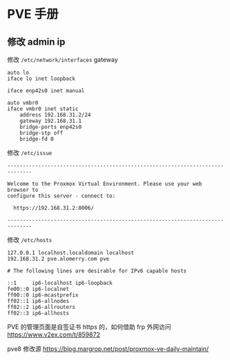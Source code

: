 # PVE 手册

## 修改 admin ip

修改 `/etc/network/interfaces` gateway

```
auto lo
iface lo inet loopback

iface enp42s0 inet manual

auto vmbr0
iface vmbr0 inet static
	address 192.168.31.2/24
	gateway 192.168.31.1
	bridge-ports enp42s0
	bridge-stp off
	bridge-fd 0
```

修改 `/etc/issue`

```
------------------------------------------------------------------------------

Welcome to the Proxmox Virtual Environment. Please use your web browser to
configure this server - connect to:

  https://192.168.31.2:8006/

------------------------------------------------------------------------------
```

修改 `/etc/hosts`

```
127.0.0.1 localhost.localdomain localhost
192.168.31.2 pve.alomerry.com pve

# The following lines are desirable for IPv6 capable hosts

::1     ip6-localhost ip6-loopback
fe00::0 ip6-localnet
ff00::0 ip6-mcastprefix
ff02::1 ip6-allnodes
ff02::2 ip6-allrouters
ff02::3 ip6-allhosts
```

PVE 的管理页面是自签证书 https 的，如何借助 frp 外网访问 https://www.v2ex.com/t/859872

pve8 修改源 https://blog.margrop.net/post/proxmox-ve-daily-maintain/